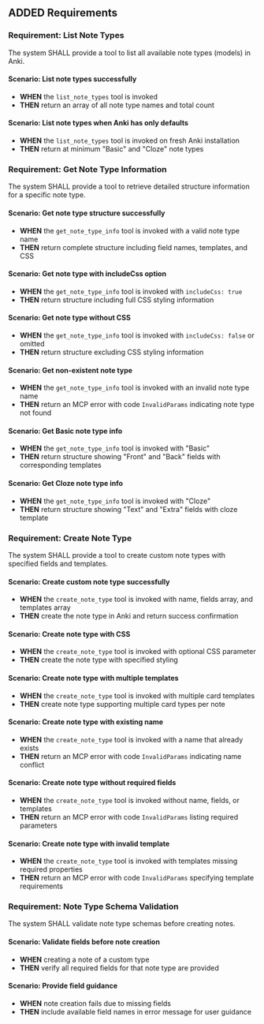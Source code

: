 ## ADDED Requirements

### Requirement: List Note Types
The system SHALL provide a tool to list all available note types (models) in Anki.

#### Scenario: List note types successfully
- **WHEN** the `list_note_types` tool is invoked
- **THEN** return an array of all note type names and total count

#### Scenario: List note types when Anki has only defaults
- **WHEN** the `list_note_types` tool is invoked on fresh Anki installation
- **THEN** return at minimum "Basic" and "Cloze" note types

### Requirement: Get Note Type Information
The system SHALL provide a tool to retrieve detailed structure information for a specific note type.

#### Scenario: Get note type structure successfully
- **WHEN** the `get_note_type_info` tool is invoked with a valid note type name
- **THEN** return complete structure including field names, templates, and CSS

#### Scenario: Get note type with includeCss option
- **WHEN** the `get_note_type_info` tool is invoked with `includeCss: true`
- **THEN** return structure including full CSS styling information

#### Scenario: Get note type without CSS
- **WHEN** the `get_note_type_info` tool is invoked with `includeCss: false` or omitted
- **THEN** return structure excluding CSS styling information

#### Scenario: Get non-existent note type
- **WHEN** the `get_note_type_info` tool is invoked with an invalid note type name
- **THEN** return an MCP error with code `InvalidParams` indicating note type not found

#### Scenario: Get Basic note type info
- **WHEN** the `get_note_type_info` tool is invoked with "Basic"
- **THEN** return structure showing "Front" and "Back" fields with corresponding templates

#### Scenario: Get Cloze note type info
- **WHEN** the `get_note_type_info` tool is invoked with "Cloze"
- **THEN** return structure showing "Text" and "Extra" fields with cloze template

### Requirement: Create Note Type
The system SHALL provide a tool to create custom note types with specified fields and templates.

#### Scenario: Create custom note type successfully
- **WHEN** the `create_note_type` tool is invoked with name, fields array, and templates array
- **THEN** create the note type in Anki and return success confirmation

#### Scenario: Create note type with CSS
- **WHEN** the `create_note_type` tool is invoked with optional CSS parameter
- **THEN** create the note type with specified styling

#### Scenario: Create note type with multiple templates
- **WHEN** the `create_note_type` tool is invoked with multiple card templates
- **THEN** create note type supporting multiple card types per note

#### Scenario: Create note type with existing name
- **WHEN** the `create_note_type` tool is invoked with a name that already exists
- **THEN** return an MCP error with code `InvalidParams` indicating name conflict

#### Scenario: Create note type without required fields
- **WHEN** the `create_note_type` tool is invoked without name, fields, or templates
- **THEN** return an MCP error with code `InvalidParams` listing required parameters

#### Scenario: Create note type with invalid template
- **WHEN** the `create_note_type` tool is invoked with templates missing required properties
- **THEN** return an MCP error with code `InvalidParams` specifying template requirements

### Requirement: Note Type Schema Validation
The system SHALL validate note type schemas before creating notes.

#### Scenario: Validate fields before note creation
- **WHEN** creating a note of a custom type
- **THEN** verify all required fields for that note type are provided

#### Scenario: Provide field guidance
- **WHEN** note creation fails due to missing fields
- **THEN** include available field names in error message for user guidance

